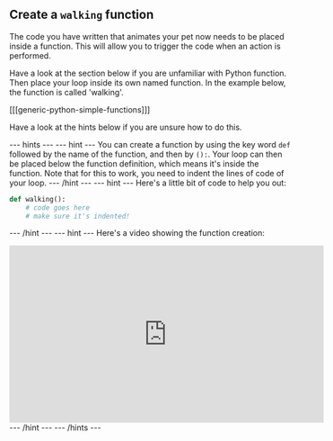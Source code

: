 ## Create a `walking` function

The code you have written that animates your pet now needs to be placed inside a function. This will allow you to trigger the code when an action is performed.

Have a look at the section below if you are unfamiliar with Python function. Then place your loop inside its own named function. In the example below, the function is called 'walking'.

[[[generic-python-simple-functions]]]

Have a look at the hints below if you are unsure how to do this.

--- hints --- --- hint ---
You can create a function by using the key word `def` followed by the name of the function, and then by `():`. Your loop can then be placed below the function definition, which means it's inside the function. Note that for this to work, you need to indent the lines of code of your loop.
--- /hint --- --- hint ---
Here's a little bit of code to help you out:
```python
def walking():
    # code goes here
    # make sure it's indented!
```
--- /hint --- --- hint ---
Here's a video showing the function creation:
<iframe width="560" height="315" src="https://www.youtube.com/embed/MvSpKRVJHsE" frameborder="0" allowfullscreen></iframe>
--- /hint --- --- /hints ---
